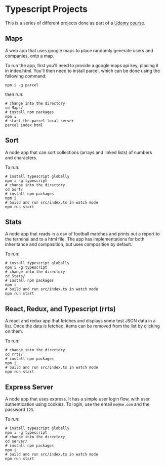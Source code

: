 # Typescript Projects

This is a series of different projects done as part of a [Udemy course](https://www.udemy.com/course/typescript-the-complete-developers-guide).

## Maps

A web app that uses google maps to place randomly generate users and companies, onto a map.

To run the app, first you'll need to provide a google maps api key, placing it in index.html.
You'll then need to install parcel, which can be done using the following command:

```
npm i -g parcel
```

then run:

```
# change into the directory
cd Maps/
# install npm packages
npm i
# start the parcel local server
parcel index.html
```

## Sort

A node app that can sort collections (arrays and linked lists) of numbers and characters.

To run:

```
# install typescript globally
npm i -g typescript
# change into the directory
cd Sort/
# install npm packages
npm i
# build and run src/index.ts in watch mode
npm run start
```

## Stats

A node app that reads in a csv of football matches and prints out a report to the terminal and to a html file. The app has implementations for both inheritance and composition, but uses composition by default.

To run:

```
# install typescript globally
npm i -g typescript
# change into the directory
cd Stats/
# install npm packages
npm i
# build and run src/index.ts in watch mode
npm run start
```

## React, Redux, and Typescript (rrts)

A react and redux app that fetches and displays some test JSON data in a list. Once the data is fetched, items can be removed from the list by clicking on them.

To run:

```
# change into the directory
cd rrts/
# install npm packages
npm i
# build and run src/index.ts in watch mode
npm run start
```

## Express Server

A node app that uses express. It has a simple user login flow, with user authentication using cookies. To login, use the email `me@me.com` and the password `123`.

To run:

```
# install typescript globally
npm i -g typescript
# change into the directory
cd server/
# install npm packages
npm i
# build and run src/index.ts in watch mode
npm run start
```
